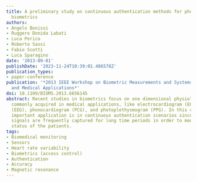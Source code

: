 ```yaml
---
title: A preliminary study on continuous authentication methods for photoplethysmographic
  biometrics
authors:
- Angelo Bonissi
- Ruggero Donida Labati
- Luca Perico
- Roberto Sassi
- Fabio Scotti
- Luca Sparagino
date: '2013-09-01'
publishDate: '2023-11-24T10:39:01.486578Z'
publication_types:
- paper-conference
publication: '*2013 IEEE Workshop on Biometric Measurements and Systems for Security
  and Medical Applications*'
doi: 10.1109/BIOMS.2013.6656145
abstract: Recent studies in biometrics focus on one dimensional physiological signals
  commonly acquired in medical applications, like electrocardiogram (ECG), electroencephalograms
  (EEG), phonocardiogram (PCG), and photoplethysmogram (PPG). In this context, an
  important application is in continuous authentication scenarios since physiological
  signals are frequently captured for long time periods in order to monitor the health
  status of the patients.
tags:
- Biomedical monitoring
- Sensors
- Heart rate variability
- Biometrics (access control)
- Authentication
- Accuracy
- Magnetic resonance
---
```

